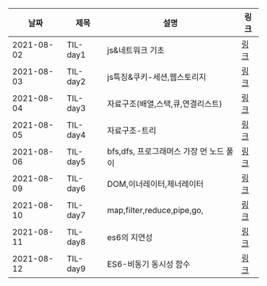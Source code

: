 
| 날짜 | 제목  | 설명              | 링크     |
| ---- | ----- | ----------------- | -------- |
|2021-08-02|TIL-day1|js&네트워크 기초|[링크](https://velog.io/@jzo09/%EB%8D%B0%EB%B8%8C%EC%BD%94%EC%8A%A4-1day-TIL)|
|2021-08-03|TIL-day2|js특징&쿠키-세션,웹스토리지|[링크](https://velog.io/@jzo09/%EB%8D%B0%EB%B8%8C%EC%BD%94%EC%8A%A4-2DAYs-TIL)|
|2021-08-04|TIL-day3|자료구조(배열,스택,큐,연결리스트)|[링크](https://velog.io/@jzo09/%EB%8D%B0%EB%B8%8C%EC%BD%94%EC%8A%A4-3DAY-TIL)|
|2021-08-05|TIL-day4|자료구조-트리|[링크](https://velog.io/@jzo09/TIL-day-4-%ED%8A%B8%EB%A6%AC)|
|2021-08-06|TIL-day5|bfs,dfs, 프로그래머스 가장 먼 노드 풀이|[링크](https://velog.io/@jzo09/TIL-day5-1-bfsdfs%EA%B0%80%EC%9E%A5%EB%A8%BC%EB%85%B8%EB%93%9C-%ED%92%80%EC%9D%B4)|
|2021-08-09|TIL-day6|DOM,이너레이터,제너레이터|[링크](https://velog.io/@jzo09/%EB%8D%B0%EB%B8%8C%EC%BD%94%EC%8A%A4-TIL-day6-DOM%EC%9D%B4%EB%84%88%EB%A0%88%EC%9D%B4%ED%84%B0%EC%A0%9C%EB%84%88%EB%A0%88%EC%9D%B4%ED%84%B0)|
|2021-08-10|TIL-day7|map,filter,reduce,pipe,go,|[링크](https://velog.io/@jzo09/%EB%8D%B0%EB%B8%8C%EC%BD%94%EC%8A%A4-TIL-DAY7-mapfilterreducepipegocury)|
|2021-08-11|TIL-day8|es6의 지연성|[링크](https://velog.io/@jzo09/%EB%8D%B0%EB%B8%8C%EC%BD%94%EC%8A%A4-TIL-day8-es6%EC%9D%98-%EC%A7%80%EC%97%B0%EC%84%B1)|
|2021-08-12|TIL-day9|ES6-비동기 동시성 함수|[링크](https://velog.io/@jzo09/%EB%8D%B0%EB%B8%8C%EC%BD%94%EC%8A%A4-TIL-DAY9-%EB%B9%84%EB%8F%99%EA%B8%B0%EC%A0%81-%EB%8F%99%EC%8B%9C%EC%84%B1-%ED%95%A8%EC%88%98)|
